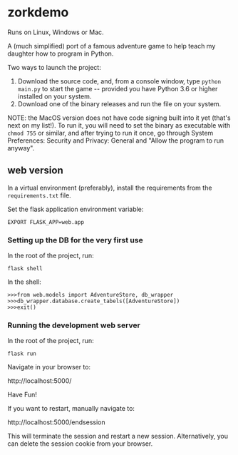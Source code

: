 # zorkdemo
Runs on Linux, Windows or Mac.

A (much simplified) port of a famous adventure game to help teach my daughter how to program in Python.

Two ways to launch the project:
1. Download the source code, and, from a console window, type `python main.py` to start the game -- provided you have Python 3.6 or higher installed on your system.
2. Download one of the binary releases and run the file on your system. 

NOTE: the MacOS version does not have code signing built into it yet (that's next on my list!). To run it, you will need to set the binary as executable with `chmod 755` or similar, and after trying to run it once, go through System Preferences: Security and Privacy: General and "Allow the program to run anyway".

## web version

In a virtual environment (preferably), install the requirements from the `requirements.txt` file.

Set the flask application environment variable:

```EXPORT FLASK_APP=web.app```

### Setting up the DB for the very first use

In the root of the project, run:

```flask shell```

In the shell:

```
>>>from web.models import AdventureStore, db_wrapper
>>>db_wrapper.database.create_tabels([AdventureStore])
>>>exit()
```
### Running the development web server
In the root of the project, run:

```flask run```

Navigate in your browser to:

http://localhost:5000/

Have Fun!

If you want to restart, manually navigate to:

http://localhost:5000/endsession

This will terminate the session and restart a new session. Alternatively, you can delete the session cookie from your browser.
